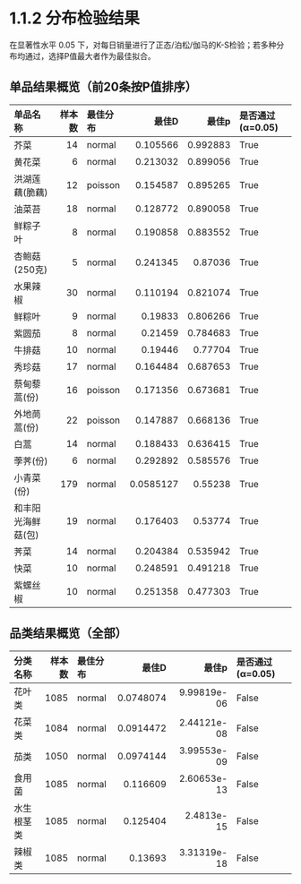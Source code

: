# 1.1.2 分布检验结果

在显著性水平 0.05 下，对每日销量进行了正态/泊松/伽马的K-S检验；若多种分布均通过，选择P值最大者作为最佳拟合。

## 单品结果概览（前20条按P值排序）

| 单品名称           |   样本数 | 最佳分布   |     最佳D |    最佳p | 是否通过(α=0.05)   |
|:-------------------|---------:|:-----------|----------:|---------:|:-------------------|
| 芥菜               |       14 | normal     | 0.105566  | 0.992883 | True               |
| 黄花菜             |        6 | normal     | 0.213032  | 0.899056 | True               |
| 洪湖莲藕(脆藕)     |       12 | poisson    | 0.154587  | 0.895265 | True               |
| 油菜苔             |       18 | normal     | 0.128772  | 0.890058 | True               |
| 鲜粽子叶           |        8 | normal     | 0.190858  | 0.883552 | True               |
| 杏鲍菇(250克)      |        5 | normal     | 0.241345  | 0.87036  | True               |
| 水果辣椒           |       30 | normal     | 0.110194  | 0.821074 | True               |
| 鲜粽叶             |        9 | normal     | 0.19833   | 0.806266 | True               |
| 紫圆茄             |        8 | normal     | 0.21459   | 0.784683 | True               |
| 牛排菇             |       10 | normal     | 0.19446   | 0.77704  | True               |
| 秀珍菇             |       17 | normal     | 0.164484  | 0.687653 | True               |
| 蔡甸藜蒿(份)       |       16 | poisson    | 0.171356  | 0.673681 | True               |
| 外地茼蒿(份)       |       22 | poisson    | 0.147887  | 0.668136 | True               |
| 白蒿               |       14 | normal     | 0.188433  | 0.636415 | True               |
| 荸荠(份)           |        6 | normal     | 0.292892  | 0.585576 | True               |
| 小青菜(份)         |      179 | normal     | 0.0585127 | 0.55238  | True               |
| 和丰阳光海鲜菇(包) |       19 | normal     | 0.176403  | 0.53774  | True               |
| 荠菜               |       14 | normal     | 0.204384  | 0.535942 | True               |
| 快菜               |       10 | normal     | 0.248591  | 0.491218 | True               |
| 紫螺丝椒           |       10 | normal     | 0.251358  | 0.477303 | True               |

## 品类结果概览（全部）

| 分类名称   |   样本数 | 最佳分布   |     最佳D |       最佳p | 是否通过(α=0.05)   |
|:-----------|---------:|:-----------|----------:|------------:|:-------------------|
| 花叶类     |     1085 | normal     | 0.0748074 | 9.99819e-06 | False              |
| 花菜类     |     1084 | normal     | 0.0914472 | 2.44121e-08 | False              |
| 茄类       |     1050 | normal     | 0.0974144 | 3.99553e-09 | False              |
| 食用菌     |     1085 | normal     | 0.116609  | 2.60653e-13 | False              |
| 水生根茎类 |     1085 | normal     | 0.125404  | 2.4813e-15  | False              |
| 辣椒类     |     1085 | normal     | 0.13693   | 3.31319e-18 | False              |